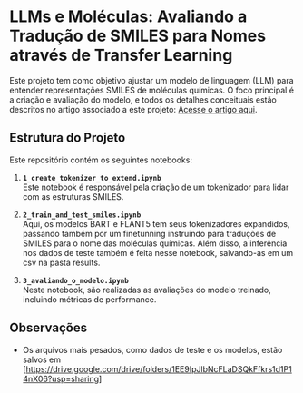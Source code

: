 # LLMs e Moléculas: Avaliando a Tradução de SMILES para Nomes através de Transfer Learning

Este projeto tem como objetivo ajustar um modelo de linguagem (LLM) para entender representações SMILES de moléculas químicas. O foco principal é a criação e avaliação do modelo, e todos os detalhes conceituais estão descritos no artigo associado a este projeto: [Acesse o artigo aqui](https://drive.google.com/file/d/1UAN8SeCQ7klRLOvNLqo4hFPSpDQq_JQw/view?usp=sharing).

## Estrutura do Projeto

Este repositório contém os seguintes notebooks:

1. **`1_create_tokenizer_to_extend.ipynb`**  
   Este notebook é responsável pela criação de um tokenizador para lidar com as estruturas SMILES.
2. **`2_train_and_test_smiles.ipynb`**  
   Aqui, os modelos BART e FLANT5 tem seus tokenizadores expandidos, passando também por um finetunning instruindo para traduções de SMILES para o nome das moléculas químicas. Além disso, a inferência nos dados de teste também é feita nesse notebook, salvando-as em um csv na pasta results.

3. **`3_avaliando_o_modelo.ipynb`**  
   Neste notebook, são realizadas as avaliações do modelo treinado, incluindo métricas de performance.

## Observações

- Os arquivos mais pesados, como dados de teste e os modelos, estão salvos em [https://drive.google.com/drive/folders/1EE9IpJlbNcFLaDSQkFfkrs1d1P14nX06?usp=sharing]
